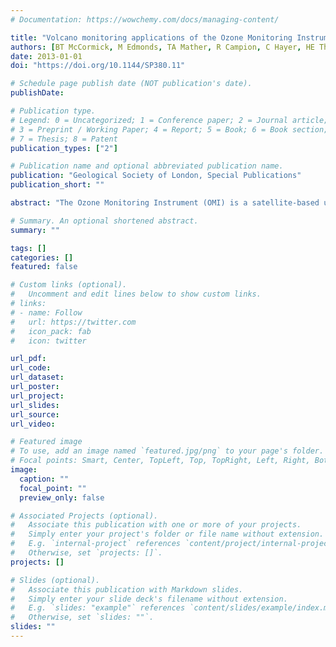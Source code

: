 ```yaml
---
# Documentation: https://wowchemy.com/docs/managing-content/

title: "Volcano monitoring applications of the Ozone Monitoring Instrument"
authors: [BT McCormick, M Edmonds, TA Mather, R Campion, C Hayer, HE Thomas, SA Carn]
date: 2013-01-01
doi: "https://doi.org/10.1144/SP380.11"

# Schedule page publish date (NOT publication's date).
publishDate: 

# Publication type.
# Legend: 0 = Uncategorized; 1 = Conference paper; 2 = Journal article;
# 3 = Preprint / Working Paper; 4 = Report; 5 = Book; 6 = Book section;
# 7 = Thesis; 8 = Patent
publication_types: ["2"]

# Publication name and optional abbreviated publication name.
publication: "Geological Society of London, Special Publications"
publication_short: ""

abstract: "The Ozone Monitoring Instrument (OMI) is a satellite-based ultraviolet (UV) spectrometer with unprecedented sensitivity to atmospheric sulphur dioxide (SO2) concentrations. Since late 2004, OMI has provided a high-quality SO2 dataset with near-continuous daily global coverage. In this review, we discuss the principal applications of this dataset to volcano monitoring: (1) the detection and tracking of large eruption clouds, primarily for aviation hazard mitigation; and (2) the use of OMI data for long-term monitoring of volcanic degassing. This latter application is relatively novel, and despite showing some promise, requires further study into a number of key uncertainties. We discuss these uncertainties, and illustrate their potential impact on volcano monitoring with OMI through four new case studies. We also discuss potential future avenues of research using OMI data, with a particular emphasis on the need for greater integration between various monitoring strategies, instruments and datasets."

# Summary. An optional shortened abstract.
summary: ""

tags: []
categories: []
featured: false

# Custom links (optional).
#   Uncomment and edit lines below to show custom links.
# links:
# - name: Follow
#   url: https://twitter.com
#   icon_pack: fab
#   icon: twitter

url_pdf:
url_code:
url_dataset:
url_poster:
url_project:
url_slides:
url_source:
url_video:

# Featured image
# To use, add an image named `featured.jpg/png` to your page's folder. 
# Focal points: Smart, Center, TopLeft, Top, TopRight, Left, Right, BottomLeft, Bottom, BottomRight.
image:
  caption: ""
  focal_point: ""
  preview_only: false

# Associated Projects (optional).
#   Associate this publication with one or more of your projects.
#   Simply enter your project's folder or file name without extension.
#   E.g. `internal-project` references `content/project/internal-project/index.md`.
#   Otherwise, set `projects: []`.
projects: []

# Slides (optional).
#   Associate this publication with Markdown slides.
#   Simply enter your slide deck's filename without extension.
#   E.g. `slides: "example"` references `content/slides/example/index.md`.
#   Otherwise, set `slides: ""`.
slides: ""
---
```


